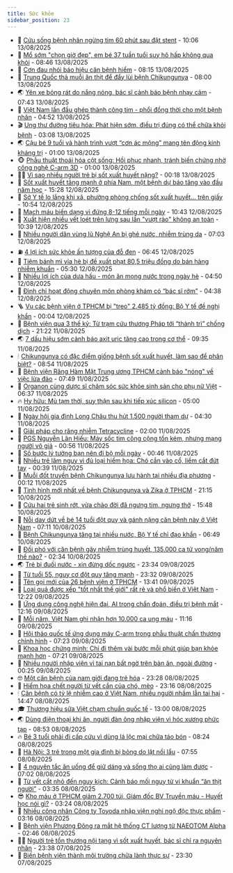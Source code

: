 ```yaml
---
title: Sức khỏe
sidebar_position: 23
---
```


<!-- dantri-suc-khoe:START -->
- 🤔 [Cứu sống bệnh nhân ngừng tim 60 phút sau đặt stent](https://dantri.com.vn/suc-khoe/cuu-song-benh-nhan-ngung-tim-60-phut-sau-dat-stent-20250813170510076.htm) - 10:06 13/08/2025
- 🚦 [Mổ sớm &quot;chọn giờ đẹp&quot;, em bé 37 tuần tuổi suy hô hấp không qua khỏi](https://dantri.com.vn/suc-khoe/mo-som-chon-gio-dep-em-be-37-tuan-tuoi-suy-ho-hap-khong-qua-khoi-20250813154554079.htm) - 08:46 13/08/2025
- 🤖 [Cơn đau nhói báo hiệu căn bệnh hiểm](https://dantri.com.vn/suc-khoe/con-dau-nhoi-bao-hieu-can-benh-hiem-20250804115302758.htm) - 08:15 13/08/2025
- 🐻 [Trung Quốc thả muỗi ăn thịt để đẩy lùi bệnh Chikungunya](https://dantri.com.vn/suc-khoe/trung-quoc-tha-muoi-an-thit-de-day-lui-benh-chikungunya-20250813142455125.htm) - 08:00 13/08/2025
- 🌏 [Yên xe bỏng rát do nắng nóng, bác sĩ cảnh báo bệnh nhạy cảm](https://dantri.com.vn/suc-khoe/yen-xe-bong-rat-do-nang-nong-bac-si-canh-bao-benh-nhay-cam-20250809073239748.htm) - 07:43 13/08/2025
- 👺 [Việt Nam lần đầu ghép thành công tim - phổi đồng thời cho một bệnh nhân](https://dantri.com.vn/suc-khoe/viet-nam-lan-dau-ghep-thanh-cong-tim-phoi-dong-thoi-cho-mot-benh-nhan-20250813115230495.htm) - 04:52 13/08/2025
- 🎬 [Ung thư đường tiêu hóa: Phát hiện sớm, điều trị đúng có thể chữa khỏi bệnh](https://dantri.com.vn/suc-khoe/ung-thu-duong-tieu-hoa-phat-hien-som-dieu-tri-dung-co-the-chua-khoi-benh-20250806162242278.htm) - 03:08 13/08/2025
- 🌏 [Cậu bé 9 tuổi và hành trình vượt “cơn ác mộng” mang tên động kinh kháng trị](https://dantri.com.vn/suc-khoe/cau-be-9-tuoi-va-hanh-trinh-vuot-con-ac-mong-mang-ten-dong-kinh-khang-tri-20250728114008016.htm) - 01:00 13/08/2025
- 🐵 [Phẫu thuật thoái hóa cột sống: Hồi phục nhanh, tránh biến chứng nhờ công nghệ C-arm 3D](https://dantri.com.vn/suc-khoe/phau-thuat-thoai-hoa-cot-song-hoi-phuc-nhanh-tranh-bien-chung-nho-cong-nghe-c-arm-3d-20250812224119622.htm) - 01:00 13/08/2025
- 👨‍🏫 [Vì sao nhiều người trẻ bị sốt xuất huyết nặng?](https://dantri.com.vn/suc-khoe/vi-sao-nhieu-nguoi-tre-bi-sot-xuat-huyet-nang-20250813001012090.htm) - 00:18 13/08/2025
- 🤗 [Sốt xuất huyết tăng mạnh ở phía Nam, một bệnh dự báo tăng vào đầu năm học](https://dantri.com.vn/suc-khoe/sot-xuat-huyet-tang-manh-o-phia-nam-mot-benh-du-bao-tang-vao-dau-nam-hoc-20250812192450028.htm) - 15:28 12/08/2025
- 🫶 [Sở Y tế lo lắng khi xã, phường phòng chống sốt xuất huyết... trên giấy](https://dantri.com.vn/suc-khoe/so-y-te-lo-lang-khi-xa-phuong-phong-chong-sot-xuat-huyet-tren-giay-20250812144842669.htm) - 10:54 12/08/2025
- 🙉 [Mạch máu biến dạng vì đứng 8-12 tiếng mỗi ngày](https://dantri.com.vn/suc-khoe/mach-mau-bien-dang-vi-dung-8-12-tieng-moi-ngay-20250812153428533.htm) - 10:43 12/08/2025
- 🦅 [Xuất hiện nhiều vết loét trên lưng sau lần &quot;vượt rào&quot; không an toàn](https://dantri.com.vn/suc-khoe/xuat-hien-nhieu-vet-loet-tren-lung-sau-lan-vuot-rao-khong-an-toan-20250811164616614.htm) - 10:39 12/08/2025
- 🐘 [Nhiều người dân vùng lũ Nghệ An bị ghẻ nước, nhiễm trùng da](https://dantri.com.vn/suc-khoe/nhieu-nguoi-dan-vung-lu-nghe-an-bi-ghe-nuoc-nhiem-trung-da-20250812124149547.htm) - 07:03 12/08/2025
- ⛽️ [4 lợi ích sức khỏe ấn tượng của đỗ đen](https://dantri.com.vn/suc-khoe/4-loi-ich-suc-khoe-an-tuong-cua-do-den-20250812111305696.htm) - 06:45 12/08/2025
- 🤡 [Tiệm bánh mì vỉa hè bị đề xuất phạt 80,5 triệu đồng do bán hàng nhiễm khuẩn](https://dantri.com.vn/suc-khoe/tiem-banh-mi-via-he-bi-de-xuat-phat-805-trieu-dong-do-ban-hang-nhiem-khuan-20250812120726339.htm) - 05:30 12/08/2025
- 💼 [Nhiều lợi ích của dưa hấu - món ăn mọng nước trong ngày hè](https://dantri.com.vn/suc-khoe/nhieu-loi-ich-cua-dua-hau-mon-an-mong-nuoc-trong-ngay-he-20250807065946120.htm) - 04:50 12/08/2025
- 🤔 [Đình chỉ hoạt động chuyên môn phòng khám có “bác sĩ rởm”](https://dantri.com.vn/suc-khoe/dinh-chi-hoat-dong-chuyen-mon-phong-kham-co-bac-si-rom-20250812102313374.htm) - 04:38 12/08/2025
- 🪜 [Vụ các bệnh viện ở TPHCM bị &quot;treo&quot; 2.485 tỷ đồng: Bộ Y tế đề nghị khẩn](https://dantri.com.vn/suc-khoe/vu-cac-benh-vien-o-tphcm-bi-treo-2485-ty-dong-bo-y-te-de-nghi-khan-20250811222449700.htm) - 00:04 12/08/2025
- 📝 [Bệnh viện qua 3 thế kỷ: Từ trạm cứu thương Pháp tới “thành trì” chống dịch](https://dantri.com.vn/suc-khoe/benh-vien-qua-3-the-ky-tu-tram-cuu-thuong-phap-toi-thanh-tri-chong-dich-20250809190257116.htm) - 21:22 11/08/2025
- 🌏 [7 dấu hiệu sớm cảnh báo axit uric tăng cao trong cơ thể](https://dantri.com.vn/suc-khoe/7-dau-hieu-som-canh-bao-axit-uric-tang-cao-trong-co-the-20250810185608781.htm) - 09:35 11/08/2025
- 🕯 [Chikungunya có đặc điểm giống bệnh sốt xuất huyết, làm sao để phân biệt?](https://dantri.com.vn/suc-khoe/chikungunya-co-dac-diem-giong-benh-sot-xuat-huyet-lam-sao-de-phan-biet-20250811153910668.htm) - 08:54 11/08/2025
- 🦍 [Bệnh viện Răng Hàm Mặt Trung ương TPHCM cảnh báo &quot;nóng&quot; về việc lừa đảo](https://dantri.com.vn/suc-khoe/benh-vien-rang-ham-mat-trung-uong-tphcm-canh-bao-nong-ve-viec-lua-dao-20250811125837690.htm) - 07:49 11/08/2025
- 🌈 [Organon cùng dược sĩ chăm sóc sức khỏe sinh sản cho phụ nữ Việt](https://dantri.com.vn/suc-khoe/organon-cung-duoc-si-cham-soc-suc-khoe-sinh-san-cho-phu-nu-viet-20250811110319218.htm) - 06:37 11/08/2025
- 🔥 [Hy hữu: Mù tạm thời, suy thận sau khi tiếp xúc silicon](https://dantri.com.vn/suc-khoe/hy-huu-mu-tam-thoi-suy-than-sau-khi-tiep-xuc-silicon-20250811105924378.htm) - 05:00 11/08/2025
- 🌊 [Ngày hội gia đình Long Châu thu hút 1.500 người tham dự](https://dantri.com.vn/suc-khoe/ngay-hoi-gia-dinh-long-chau-thu-hut-1500-nguoi-tham-du-20250811111713149.htm) - 04:30 11/08/2025
- 🚦 [Giải pháp cho răng nhiễm Tetracycline](https://dantri.com.vn/suc-khoe/giai-phap-cho-rang-nhiem-tetracycline-20250809091510822.htm) - 02:00 11/08/2025
- 🤖 [PGS Nguyễn Lân Hiếu: Máy sốc tim công cộng tốn kém, nhưng mạng người vô giá](https://dantri.com.vn/suc-khoe/pgs-nguyen-lan-hieu-may-soc-tim-cong-cong-ton-kem-nhung-mang-nguoi-vo-gia-20250811074728566.htm) - 00:56 11/08/2025
- 🤡 [Số bước lý tưởng bạn nên đi bộ mỗi ngày](https://dantri.com.vn/suc-khoe/so-buoc-ly-tuong-ban-nen-di-bo-moi-ngay-20250810192332672.htm) - 00:46 11/08/2025
- 💂 [Nhiều trẻ lâm nguy vì đủ loại hiểm họa: Chó cắn vào cổ, liềm cắt đứt tay](https://dantri.com.vn/suc-khoe/nhieu-tre-lam-nguy-vi-du-loai-hiem-hoa-cho-can-vao-co-liem-cat-dut-tay-20250811012131868.htm) - 00:39 11/08/2025
- 🦄 [Muỗi đốt truyền bệnh Chikungunya lưu hành tại nhiều địa phương](https://dantri.com.vn/suc-khoe/muoi-dot-truyen-benh-chikungunya-luu-hanh-tai-nhieu-dia-phuong-20250810224629629.htm) - 00:12 11/08/2025
- 🧠 [Tình hình mới nhất về bệnh Chikungunya và Zika ở TPHCM](https://dantri.com.vn/suc-khoe/tinh-hinh-moi-nhat-ve-benh-chikungunya-va-zika-o-tphcm-20250810194052024.htm) - 21:15 10/08/2025
- 🤖 [Cứu hai trẻ sinh rớt, vừa chào đời đã ngưng tim, ngưng thở](https://dantri.com.vn/suc-khoe/cuu-hai-tre-sinh-rot-vua-chao-doi-da-ngung-tim-ngung-tho-20250810224610282.htm) - 15:48 10/08/2025
- 💼 [Nỗi day dứt về bé 14 tuổi đột quỵ và gánh nặng căn bệnh này ở Việt Nam](https://dantri.com.vn/suc-khoe/noi-day-dut-ve-be-14-tuoi-dot-quy-va-ganh-nang-can-benh-nay-o-viet-nam-20250809172440554.htm) - 07:11 10/08/2025
- 🧰 [Bệnh Chikungunya tăng tại nhiều nước, Bộ Y tế chỉ đạo khẩn](https://dantri.com.vn/suc-khoe/benh-chikungunya-tang-tai-nhieu-nuoc-bo-y-te-chi-dao-khan-20250810134109778.htm) - 06:49 10/08/2025
- 🎉 [Đối phó với căn bệnh gây nhiễm trùng huyết, 135.000 ca tử vong/năm thế nào?](https://dantri.com.vn/suc-khoe/doi-pho-voi-can-benh-gay-nhiem-trung-huyet-135000-ca-tu-vongnam-the-nao-20250810090422691.htm) - 02:34 10/08/2025
- 🌏 [Trẻ bị đuối nước - xin đừng dốc ngược](https://dantri.com.vn/suc-khoe/tre-bi-duoi-nuoc-xin-dung-doc-nguoc-20250809190753480.htm) - 23:34 09/08/2025
- 📝 [Từ tuổi 55, nguy cơ đột quỵ tăng mạnh](https://dantri.com.vn/suc-khoe/tu-tuoi-55-nguy-co-dot-quy-tang-manh-20250810063204292.htm) - 23:32 09/08/2025
- 🧠 [Tên gọi mới của 26 bệnh viện ở TPHCM](https://dantri.com.vn/suc-khoe/ten-goi-moi-cua-26-benh-vien-o-tphcm-20250809192922493.htm) - 13:41 09/08/2025
- 🚀 [Loại quả được xếp &quot;tốt nhất thế giới&quot; rất rẻ và phổ biến ở Việt Nam](https://dantri.com.vn/suc-khoe/loai-qua-duoc-xep-tot-nhat-the-gioi-rat-re-va-pho-bien-o-viet-nam-20250809075303650.htm) - 12:22 09/08/2025
- 💯 [Ứng dụng công nghệ hiện đại, AI trong chẩn đoán, điều trị bệnh mắt](https://dantri.com.vn/suc-khoe/ung-dung-cong-nghe-hien-dai-ai-trong-chan-doan-dieu-tri-benh-mat-20250809191635125.htm) - 12:16 09/08/2025
- 🫶 [Mỗi năm, Việt Nam ghi nhận hơn 10.000 ca ung máu](https://dantri.com.vn/suc-khoe/moi-nam-viet-nam-ghi-nhan-hon-10000-ca-ung-mau-20250809180903908.htm) - 11:16 09/08/2025
- 👹 [Hội thảo quốc tế ứng dụng máy C-arm trong phẫu thuật chấn thương chỉnh hình](https://dantri.com.vn/suc-khoe/hoi-thao-quoc-te-ung-dung-may-c-arm-trong-phau-thuat-chan-thuong-chinh-hinh-20250809140817323.htm) - 07:23 09/08/2025
- 🤩 [Khoa học chứng minh: Chỉ đi thêm vài bước mỗi phút giúp bạn khỏe mạnh hơn](https://dantri.com.vn/suc-khoe/khoa-hoc-chung-minh-chi-di-them-vai-buoc-moi-phut-giup-ban-khoe-manh-hon-20250809085256377.htm) - 07:21 09/08/2025
- 🌊 [Nhiều người nhập viện vì tai nạn bất ngờ trên bàn ăn, ngoài đường](https://dantri.com.vn/suc-khoe/nhieu-nguoi-nhap-vien-vi-tai-nan-bat-ngo-tren-ban-an-ngoai-duong-20250809003855873.htm) - 00:25 09/08/2025
- 🤓 [Một căn bệnh của nam giới đang trẻ hóa](https://dantri.com.vn/suc-khoe/mot-can-benh-cua-nam-gioi-dang-tre-hoa-20250802140558615.htm) - 23:28 08/08/2025
- 🌝 [Hiểm họa chết người từ vết cắn của chó, mèo](https://dantri.com.vn/suc-khoe/hiem-hoa-chet-nguoi-tu-vet-can-cua-cho-meo-20250808203411785.htm) - 23:16 08/08/2025
- 🕯 [Căn bệnh có tỷ lệ nhiễm cao ở Việt Nam, nhiều người nhầm lẫn tai hại](https://dantri.com.vn/suc-khoe/can-benh-co-ty-le-nhiem-cao-o-viet-nam-nhieu-nguoi-nham-lan-tai-hai-20250808170316719.htm) - 14:47 08/08/2025
- 🎓 [Thương hiệu sữa Việt chạm chuẩn quốc tế](https://dantri.com.vn/suc-khoe/thuong-hieu-sua-viet-cham-chuan-quoc-te-20250808153236771.htm) - 13:00 08/08/2025
- 🌏 [Dùng điện thoại khi ăn, người đàn ông nhập viện vì hóc xương phức tạp](https://dantri.com.vn/suc-khoe/dung-dien-thoai-khi-an-nguoi-dan-ong-nhap-vien-vi-hoc-xuong-phuc-tap-20250808151006527.htm) - 08:53 08/08/2025
- 🔥 [Bé 3 tuổi phải đi cấp cứu vì dùng lá lộc mại chữa táo bón](https://dantri.com.vn/suc-khoe/be-3-tuoi-phai-di-cap-cuu-vi-dung-la-loc-mai-chua-tao-bon-20250808144358795.htm) - 08:24 08/08/2025
- 📝 [Hà Nội: 3 trẻ trong một gia đình bị bỏng do lật nồi lẩu](https://dantri.com.vn/suc-khoe/ha-noi-3-tre-trong-mot-gia-dinh-bi-bong-do-lat-noi-lau-20250808144347619.htm) - 07:55 08/08/2025
- 🧠 [4 nguyên tắc ăn uống để giữ dáng và sống thọ ai cũng làm được](https://dantri.com.vn/suc-khoe/4-nguyen-tac-an-uong-de-giu-dang-va-song-tho-ai-cung-lam-duoc-20250808110132002.htm) - 07:02 08/08/2025
- 🦅 [Từ vết cắt nhỏ đến nguy kịch: Cảnh báo mối nguy từ vi khuẩn “ăn thịt người”](https://dantri.com.vn/suc-khoe/tu-vet-cat-nho-den-nguy-kich-canh-bao-moi-nguy-tu-vi-khuan-an-thit-nguoi-20250808100612692.htm) - 03:35 08/08/2025
- 😎 [Kho máu ở TPHCM giảm 2.700 túi, Giám đốc BV Truyền máu - Huyết học nói gì?](https://dantri.com.vn/suc-khoe/kho-mau-o-tphcm-giam-2700-tui-giam-doc-bv-truyen-mau-huyet-hoc-noi-gi-20250808092250118.htm) - 03:24 08/08/2025
- 🎉 [Nhiều công nhân Công ty Toyoda nhập viện nghi ngộ độc thực phẩm](https://dantri.com.vn/suc-khoe/nhieu-cong-nhan-cong-ty-toyoda-nhap-vien-nghi-ngo-doc-thuc-pham-20250808095939069.htm) - 03:16 08/08/2025
- 🫣 [Bệnh viện Phương Đông ra mắt hệ thống CT lượng tử NAEOTOM Alpha](https://dantri.com.vn/suc-khoe/benh-vien-phuong-dong-ra-mat-he-thong-ct-luong-tu-naeotom-alpha-20250807162447278.htm) - 02:46 08/08/2025
- 🧑‍🏫 [Người trẻ tổn thương nội tạng vì sốt xuất huyết, bác sĩ chỉ ra nguyên nhân](https://dantri.com.vn/suc-khoe/nguoi-tre-ton-thuong-noi-tang-vi-sot-xuat-huyet-bac-si-chi-ra-nguyen-nhan-20250807180605016.htm) - 23:38 07/08/2025
- 🥷 [Biến bệnh viện thành môi trường chữa lành thực sự](https://dantri.com.vn/suc-khoe/bien-benh-vien-thanh-moi-truong-chua-lanh-thuc-su-20250807213002550.htm) - 23:30 07/08/2025<!-- dantri-suc-khoe:END -->
